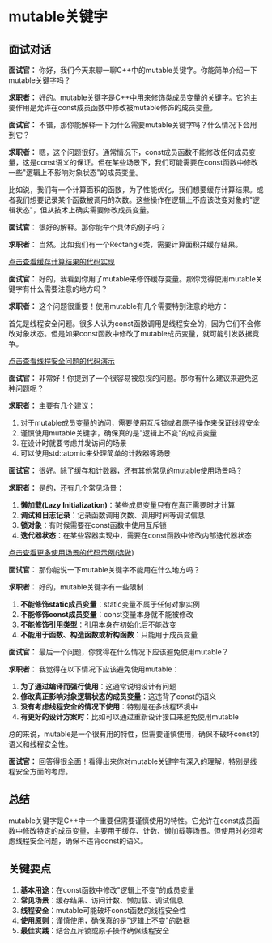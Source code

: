 # mutable关键字

## 面试对话

**面试官：** 你好，我们今天来聊一聊C++中的mutable关键字。你能简单介绍一下mutable关键字吗？

**求职者：** 好的。mutable关键字是C++中用来修饰类成员变量的关键字。它的主要作用是允许在const成员函数中修改被mutable修饰的成员变量。

**面试官：** 不错，那你能解释一下为什么需要mutable关键字吗？什么情况下会用到它？

**求职者：** 嗯，这个问题很好。通常情况下，const成员函数不能修改任何成员变量，这是const语义的保证。但在某些场景下，我们可能需要在const函数中修改一些"逻辑上不影响对象状态"的成员变量。

比如说，我们有一个计算面积的函数，为了性能优化，我们想要缓存计算结果。或者我们想要记录某个函数被调用的次数。这些操作在逻辑上不应该改变对象的"逻辑状态"，但从技术上确实需要修改成员变量。

**面试官：** 很好的解释。那你能举个具体的例子吗？

**求职者：** 当然。比如我们有一个Rectangle类，需要计算面积并缓存结果。

[点击查看缓存计算结果的代码实现](../.CodeReference/mutable/cache_demo.cpp)

**面试官：** 好的，我看到你用了mutable来修饰缓存变量。那你觉得使用mutable关键字有什么需要注意的地方吗？

**求职者：** 这个问题很重要！使用mutable有几个需要特别注意的地方：

首先是线程安全问题。很多人认为const函数调用是线程安全的，因为它们不会修改对象状态。但是如果const函数中修改了mutable成员变量，就可能引发数据竞争。

[点击查看线程安全问题的代码演示](../.CodeReference/mutable/thread_safety_demo.cpp)

**面试官：** 非常好！你提到了一个很容易被忽视的问题。那你有什么建议来避免这种问题呢？

**求职者：** 主要有几个建议：

1. 对于mutable成员变量的访问，需要使用互斥锁或者原子操作来保证线程安全
2. 谨慎使用mutable关键字，确保真的是"逻辑上不变"的成员变量
3. 在设计时就要考虑并发访问的场景
4. 可以使用std::atomic来处理简单的计数器等场景

**面试官：** 很好。除了缓存和计数器，还有其他常见的mutable使用场景吗？

**求职者：** 是的，还有几个常见场景：

1. **懒加载(Lazy Initialization)**：某些成员变量只有在真正需要时才计算
2. **调试和日志记录**：记录函数调用次数、调用时间等调试信息
3. **锁对象**：有时候需要在const函数中使用互斥锁
4. **迭代器状态**：在某些容器实现中，需要在const函数中修改内部迭代器状态

[点击查看更多使用场景的代码示例(选做)](../.CodeReference/mutable/usage_scenarios.cpp)

**面试官：** 那你能说一下mutable关键字不能用在什么地方吗？

**求职者：** 好的，mutable关键字有一些限制：

1. **不能修饰static成员变量**：static变量不属于任何对象实例
2. **不能修饰const成员变量**：const变量本身就不能被修改
3. **不能修饰引用类型**：引用本身在初始化后不能改变
4. **不能用于函数、构造函数或析构函数**：只能用于成员变量

**面试官：** 最后一个问题，你觉得在什么情况下应该避免使用mutable？

**求职者：** 我觉得在以下情况下应该避免使用mutable：

1. **为了通过编译而强行使用**：这通常说明设计有问题
2. **修改真正影响对象逻辑状态的成员变量**：这违背了const的语义
3. **没有考虑线程安全的情况下使用**：特别是在多线程环境中
4. **有更好的设计方案时**：比如可以通过重新设计接口来避免使用mutable

总的来说，mutable是一个很有用的特性，但需要谨慎使用，确保不破坏const的语义和线程安全性。

**面试官：** 回答得很全面！看得出来你对mutable关键字有深入的理解，特别是线程安全方面的考虑。

## 总结

mutable关键字是C++中一个重要但需要谨慎使用的特性。它允许在const成员函数中修改特定的成员变量，主要用于缓存、计数、懒加载等场景。但使用时必须考虑线程安全问题，确保不违背const的语义。

## 关键要点

1. **基本用途**：在const函数中修改"逻辑上不变"的成员变量
2. **常见场景**：缓存结果、访问计数、懒加载、调试信息
3. **线程安全**：mutable可能破坏const函数的线程安全性
4. **使用原则**：谨慎使用，确保真的是"逻辑上不变"的数据
5. **最佳实践**：结合互斥锁或原子操作确保线程安全

